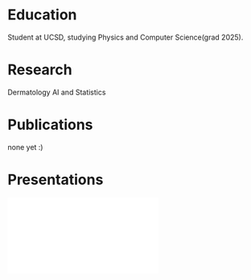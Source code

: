 # Education 
Student at UCSD, studying Physics and Computer Science(grad 2025).

# Research
Dermatology AI and Statistics

# Publications
none yet :)

# Presentations
![EADO Congress, Paris, France 6,2024](A-345.pdf)
